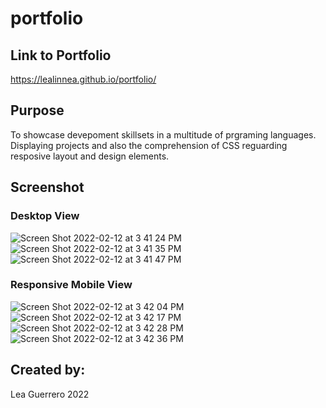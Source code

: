 # portfolio

## Link to Portfolio
 https://lealinnea.github.io/portfolio/
 
 ## Purpose
To showcase devepoment skillsets in a multitude of prgraming languages.
Displaying projects and also the comprehension of CSS reguarding resposive layout and design elements.
 
 
 ## Screenshot
### Desktop View

 ![Screen Shot 2022-02-12 at 3 41 24 PM](https://user-images.githubusercontent.com/97196262/153729417-288dd045-fda3-4fd4-af72-67e432af7d9a.png)
 ![Screen Shot 2022-02-12 at 3 41 35 PM](https://user-images.githubusercontent.com/97196262/153729421-7897a705-fdb2-41d2-b18d-e90aa7f9b2b6.png)
 ![Screen Shot 2022-02-12 at 3 41 47 PM](https://user-images.githubusercontent.com/97196262/153729426-09ada521-707a-420a-ba70-4d6feb76b350.png)

### Responsive Mobile View

![Screen Shot 2022-02-12 at 3 42 04 PM](https://user-images.githubusercontent.com/97196262/153729475-fd61ae9f-5d4d-4cff-9857-36f7b3b2d628.png)
![Screen Shot 2022-02-12 at 3 42 17 PM](https://user-images.githubusercontent.com/97196262/153729478-4e52bc1d-3ba3-4f1b-97dc-495cd7941615.png)
![Screen Shot 2022-02-12 at 3 42 28 PM](https://user-images.githubusercontent.com/97196262/153729481-6cce7232-f890-46eb-9890-6af02f160da7.png)
![Screen Shot 2022-02-12 at 3 42 36 PM](https://user-images.githubusercontent.com/97196262/153729485-5ad124df-a168-4962-a981-c03833fdfef5.png)


 ## Created by:
 Lea Guerrero 2022

